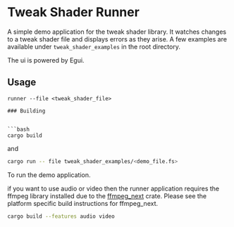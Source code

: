 # Tweak Shader Runner 

A simple demo application for the tweak shader library. It watches changes to a tweak shader file and displays errors as they arise. A few examples are available under `tweak_shader_examples` in the root directory.

The ui is powered by Egui.

## Usage

```
runner --file <tweak_shader_file>

### Building


```bash
cargo build
```
and 

```bash
cargo run -- file tweak_shader_examples/<demo_file.fs>
```
To run the demo application.

if you want to use audio or video then the runner application requires the ffmpeg library installed due to the [ffmpeg_next](https://github.com/zmwangx/rust-ffmpeg) crate. Please 
see the platform specific build instructions for ffmpeg_next. 

```bash
cargo build --features audio video
```
